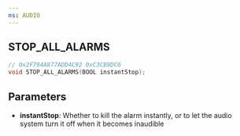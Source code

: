 ```yaml
---
ns: AUDIO
---
```

## STOP_ALL_ALARMS

```c
// 0x2F794A877ADD4C92 0xC3CB9DC6
void STOP_ALL_ALARMS(BOOL instantStop);
```


## Parameters
* **instantStop**: Whether to kill the alarm instantly, or to let the audio system turn it off when it becomes inaudible
